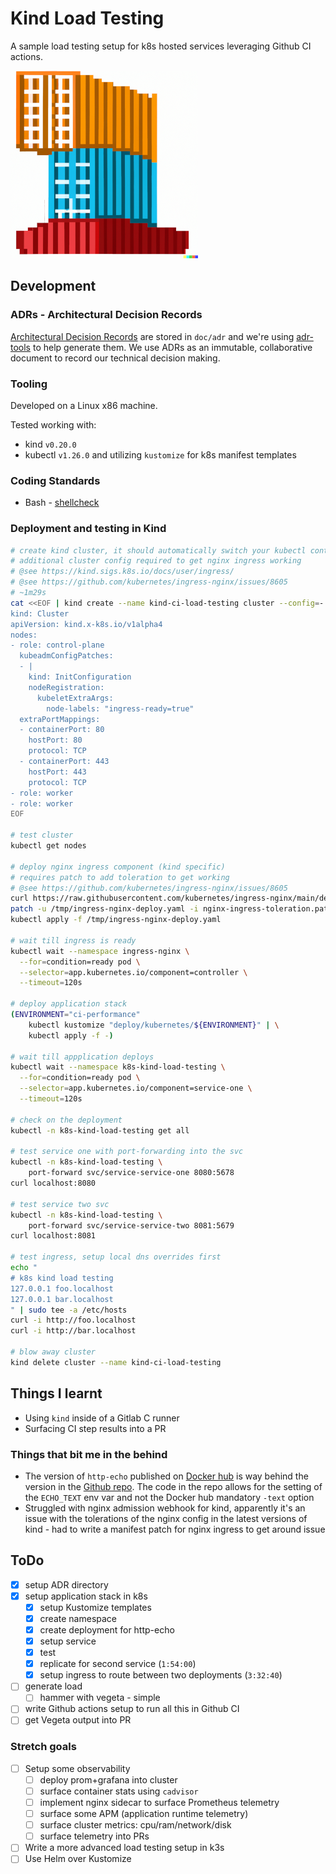 # Kind Load Testing

A sample load testing setup for k8s hosted services leveraging Github CI actions.

![Dall-e: place a shipping container on top another container, pixel art](logo.png)

## Development

### ADRs - Architectural Decision Records

[Architectural Decision Records](https://www.thoughtworks.com/radar/techniques/lightweight-architecture-decision-records) are stored in `doc/adr` and we're using [adr-tools](https://github.com/npryce/adr-tools) to help generate them.
We use ADRs as an immutable, collaborative document to record our technical decision making.

### Tooling

Developed on a Linux x86 machine.

Tested working with:
- kind `v0.20.0`
- kubectl `v1.26.0` and utilizing `kustomize` for k8s manifest templates

### Coding Standards

- Bash - [shellcheck](https://www.shellcheck.net/)

### Deployment and testing in Kind

```bash
# create kind cluster, it should automatically switch your kubectl context over
# additional cluster config required to get nginx ingress working
# @see https://kind.sigs.k8s.io/docs/user/ingress/
# @see https://github.com/kubernetes/ingress-nginx/issues/8605
# ~1m29s
cat <<EOF | kind create --name kind-ci-load-testing cluster --config=-
kind: Cluster
apiVersion: kind.x-k8s.io/v1alpha4
nodes:
- role: control-plane
  kubeadmConfigPatches:
  - |
    kind: InitConfiguration
    nodeRegistration:
      kubeletExtraArgs:
        node-labels: "ingress-ready=true"
  extraPortMappings:
  - containerPort: 80
    hostPort: 80
    protocol: TCP
  - containerPort: 443
    hostPort: 443
    protocol: TCP
- role: worker
- role: worker
EOF

# test cluster
kubectl get nodes

# deploy nginx ingress component (kind specific)
# requires patch to add toleration to get working
# @see https://github.com/kubernetes/ingress-nginx/issues/8605
curl https://raw.githubusercontent.com/kubernetes/ingress-nginx/main/deploy/static/provider/kind/deploy.yaml --output /tmp/ingress-nginx-deploy.yaml
patch -u /tmp/ingress-nginx-deploy.yaml -i nginx-ingress-toleration.patch
kubectl apply -f /tmp/ingress-nginx-deploy.yaml

# wait till ingress is ready
kubectl wait --namespace ingress-nginx \
  --for=condition=ready pod \
  --selector=app.kubernetes.io/component=controller \
  --timeout=120s

# deploy application stack
(ENVIRONMENT="ci-performance"
    kubectl kustomize "deploy/kubernetes/${ENVIRONMENT}" | \
    kubectl apply -f -)

# wait till appplication deploys
kubectl wait --namespace k8s-kind-load-testing \
  --for=condition=ready pod \
  --selector=app.kubernetes.io/component=service-one \
  --timeout=120s

# check on the deployment
kubectl -n k8s-kind-load-testing get all

# test service one with port-forwarding into the svc
kubectl -n k8s-kind-load-testing \
    port-forward svc/service-service-one 8080:5678
curl localhost:8080

# test service two svc
kubectl -n k8s-kind-load-testing \
    port-forward svc/service-service-two 8081:5679
curl localhost:8081

# test ingress, setup local dns overrides first
echo "
# k8s kind load testing
127.0.0.1 foo.localhost
127.0.0.1 bar.localhost
" | sudo tee -a /etc/hosts
curl -i http://foo.localhost
curl -i http://bar.localhost

# blow away cluster
kind delete cluster --name kind-ci-load-testing
```

## Things I learnt

- Using `kind` inside of a Gitlab C runner
- Surfacing CI step results into a PR

### Things that bit me in the behind

- The version of `http-echo` published on [Docker hub](https://hub.docker.com/r/hashicorp/http-echo) is way behind the version in the [Github repo](https://github.com/hashicorp/http-echo). The code in the repo allows for the setting of the `ECHO_TEXT` env var and not the Docker hub mandatory `-text` option
- Struggled with nginx admission webhook for kind, apparently it's an issue with the tolerations of the nginx config in the latest versions of kind - had to write a manifest patch for nginx ingress to get around issue

## ToDo

- [x] setup ADR directory
- [x] setup application stack in k8s
    - [x] setup Kustomize templates
    - [x] create namespace
    - [x] create deployment for http-echo
    - [x] setup service
    - [x] test 
    - [x] replicate for second service (`1:54:00`)
    - [x] setup ingress to route between two deployments (`3:32:40`)
- [ ] generate load
    - [ ] hammer with vegeta - simple
- [ ] write Github actions setup to run all this in Github CI
- [ ] get Vegeta output into PR

### Stretch goals

- [ ] Setup some observability
    - [ ] deploy prom+grafana into cluster
    - [ ] surface container stats using `cadvisor`
    - [ ] implement nginx sidecar to surface Prometheus telemetry
    - [ ] surface some APM (application runtime telemetry)
    - [ ] surface cluster metrics: cpu/ram/network/disk
    - [ ] surface telemetry into PRs
- [ ] Write a more advanced load testing setup in k3s
- [ ] Use Helm over Kustomize